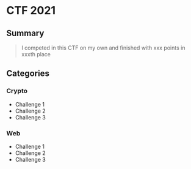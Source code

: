 <p align="center"><img src=" "></p>

# <name> CTF 2021

## Summary
> I competed in this CTF on my own and finished with xxx points in xxxth place

## Categories

### Crypto
* Challenge 1
* Challenge 2
* Challenge 3

### Web
* Challenge 1
* Challenge 2
* Challenge 3
